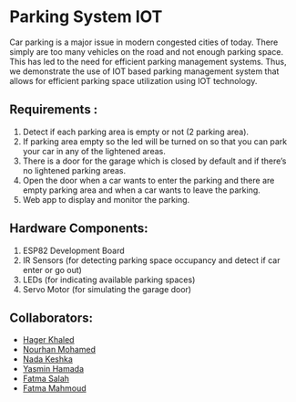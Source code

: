 # Parking System IOT
Car parking is a major issue in modern congested cities of today. There simply are too many vehicles on the road and not enough parking space. This has led to the need for efficient parking management systems. Thus, we demonstrate the use of IOT based parking management system that allows for efficient
parking space utilization using IOT technology.
## Requirements :
1. Detect if each parking area is empty or not (2 parking area).
2. If parking area empty so the led will be turned on so that you can park your car in any of the lightened areas.
3. There is a door for the garage which is closed by default and if there’s no lightened parking areas.
4. Open the door when a car wants to enter the parking and there are empty parking area and when a car wants to leave the parking.
5. Web app to display and monitor the parking.

## Hardware Components:
1. ESP82 Development Board
2. IR Sensors (for detecting parking space occupancy and detect if car enter or go out)
3. LEDs (for indicating available parking spaces)
4. Servo Motor (for simulating the garage door)
   
## Collaborators:
- <a href="https://github.com/hagerkhaledabdelmonem">Hager Khaled</a><br>
- <a href="https://github.com/Nourhan613">Nourhan Mohamed</a><br>
- <a href="https://github.com/nadakeshka">Nada Keshka</a><br>
- <a href="https://github.com/YasminHamada">Yasmin Hamada</a><br>
- <a href="https://github.com/Fatma-Salah-Saleh">Fatma Salah</a><br>
- <a href="https://github.com/FatmaMahmoudBadr">Fatma Mahmoud</a><br>
